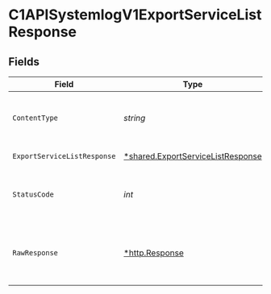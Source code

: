 # C1APISystemlogV1ExportServiceListResponse


## Fields

| Field                                                                                        | Type                                                                                         | Required                                                                                     | Description                                                                                  |
| -------------------------------------------------------------------------------------------- | -------------------------------------------------------------------------------------------- | -------------------------------------------------------------------------------------------- | -------------------------------------------------------------------------------------------- |
| `ContentType`                                                                                | *string*                                                                                     | :heavy_check_mark:                                                                           | HTTP response content type for this operation                                                |
| `ExportServiceListResponse`                                                                  | [*shared.ExportServiceListResponse](../../../pkg/models/shared/exportservicelistresponse.md) | :heavy_minus_sign:                                                                           | Successful response                                                                          |
| `StatusCode`                                                                                 | *int*                                                                                        | :heavy_check_mark:                                                                           | HTTP response status code for this operation                                                 |
| `RawResponse`                                                                                | [*http.Response](https://pkg.go.dev/net/http#Response)                                       | :heavy_check_mark:                                                                           | Raw HTTP response; suitable for custom response parsing                                      |